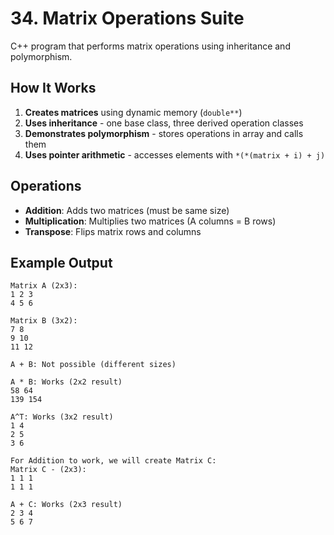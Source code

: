 # 34. Matrix Operations Suite

C++ program that performs matrix operations using inheritance and polymorphism.

## How It Works

1. **Creates matrices** using dynamic memory (`double**`)
2. **Uses inheritance** - one base class, three derived operation classes
3. **Demonstrates polymorphism** - stores operations in array and calls them
4. **Uses pointer arithmetic** - accesses elements with `*(*(matrix + i) + j)`

## Operations

- **Addition**: Adds two matrices (must be same size)
- **Multiplication**: Multiplies two matrices (A columns = B rows)
- **Transpose**: Flips matrix rows and columns

## Example Output

```
Matrix A (2x3):
1 2 3
4 5 6

Matrix B (3x2):
7 8
9 10
11 12

A + B: Not possible (different sizes)

A * B: Works (2x2 result)
58 64
139 154 

A^T: Works (3x2 result)
1 4
2 5
3 6

For Addition to work, we will create Matrix C:
Matrix C - (2x3):
1 1 1
1 1 1

A + C: Works (2x3 result)
2 3 4
5 6 7

```
